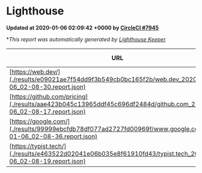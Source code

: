 
# Lighthouse

**Updated at 2020-01-06 02:09:42 +0000 by [CircleCI #7945](https://circleci.com/gh/ItinerisLtd/lighthouse-keeper-example/7945)**

**This report was automatically generated by [Lighthouse Keeper](https://github.com/itinerisltd/lighthouse-keeper)*

| URL | Performance | Accessibility | Best Practices | SEO | PWA | Updated At |
| --- | --- | --- | --- | --- | --- | --- |
| [https://web.dev/](./results/e09021ae7f54dd9f3b549cb0bc165f2b/web.dev_2020-01-06_02-08-30.report.json) | 0.93 | 0.88 | 1 | 1 | 0.93 | 2020-01-06T02:08:30.491Z |
| [https://github.com/pricing](./results/aae423b045c13965ddf45c696df2484d/github.com_2020-01-06_02-08-17.report.json) | 0.83 | 0.93 | 0.93 | 0.9 | 0.56 | 2020-01-06T02:08:17.520Z |
| [https://google.com/](./results/99999ebcfdb78df077ad2727fd00969f/www.google.com_2020-01-06_02-08-36.report.json) | 0.94 | 0.86 | 0.93 | 0.92 | 0.56 | 2020-01-06T02:08:36.854Z |
| [https://typist.tech/](./results/e463522d02041e06b035e8f61910fd43/typist.tech_2020-01-06_02-08-19.report.json) | 0.98 | 0.92 | 0.79 | 1 | 0.59 | 2020-01-06T02:08:19.221Z |

